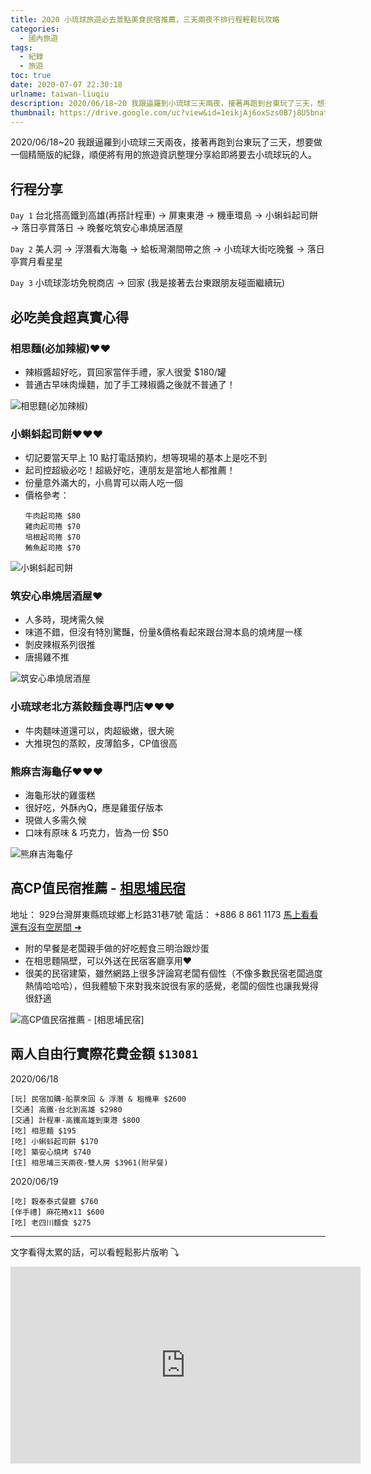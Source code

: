 ```yaml
---
title: 2020 小琉球旅遊必去景點美食民宿推薦，三天兩夜不排行程輕鬆玩攻略
categories:
  - 國內旅遊
tags:
  - 紀錄
  - 旅遊
toc: true
date: 2020-07-07 22:30:18
urlname: taiwan-liuqiu
description: 2020/06/18~20 我跟逼羅到小琉球三天兩夜，接著再跑到台東玩了三天，想要做一個精簡版的紀錄，順便將有用的旅遊資訊整理分享給即將要去小琉球玩的人。
thumbnail: https://drive.google.com/uc?view&id=1eikjAj6oxSzs0B7j8U5bnataoMWdUQ5W
---
```


2020/06/18~20 我跟逼羅到小琉球三天兩夜，接著再跑到台東玩了三天，想要做一個精簡版的紀錄，順便將有用的旅遊資訊整理分享給即將要去小琉球玩的人。

## 行程分享
`Day 1`
台北搭高鐵到高雄(再搭計程車) → 屏東東港 → 機車環島 → 小蝌蚪起司餅 → 落日亭賞落日 → 晚餐吃筑安心串燒居酒屋<!-- more -->

`Day 2`
美人洞 → 浮潛看大海龜 → 蛤板灣潮間帶之旅 → 小琉球大街吃晚餐 → 落日亭賞月看星星

`Day 3`
小琉球澎坊免稅商店 → 回家 (我是接著去台東跟朋友碰面繼續玩)

## 必吃美食超真實心得
### 相思麵(必加辣椒)♥♥
* 辣椒醬超好吃，買回家當伴手禮，家人很愛 $180/罐
* 普通古早味肉燥麵，加了手工辣椒醬之後就不普通了！

<img src="https://drive.google.com/uc?view&id=16s3yka6pU_scQniQnP-9YZ84kq9Xxj1h" title="相思麵(必加辣椒)" alt="相思麵(必加辣椒)">

### 小蝌蚪起司餅♥♥♥
* 切記要當天早上 10 點打電話預約，想等現場的基本上是吃不到
* 起司控超級必吃！超級好吃，連朋友是當地人都推薦！
* 份量意外滿大的，小鳥胃可以兩人吃一個
* 價格參考：
    ```
    牛肉起司捲 $80
    雞肉起司捲 $70
    培根起司捲 $70
    鮪魚起司捲 $70
    ```
<img src="https://drive.google.com/uc?view&id=14f-Pe8TDVdAgVkp3YFz6uC7mYBVGPEqX" title="小蝌蚪起司餅" alt="小蝌蚪起司餅">

### 筑安心串燒居酒屋♥
* 人多時，現烤需久候
* 味道不錯，但沒有特別驚豔，份量&價格看起來跟台灣本島的燒烤屋一樣
* 剝皮辣椒系列很推
* 唐揚雞不推

<img src="https://drive.google.com/uc?view&id=1Nkz5hFG8Hnb21hJQC3-AtWmEQVBBrTyw" title="筑安心串燒居酒屋" alt="筑安心串燒居酒屋">

### 小琉球老北方蒸餃麵食專門店♥♥♥
* 牛肉麵味道還可以，肉超級嫩，很大碗
* 大推現包的蒸餃，皮薄餡多，CP值很高

### 熊麻吉海龜仔♥♥♥
* 海龜形狀的雞蛋糕
* 很好吃，外酥內Q，應是雞蛋仔版本
* 現做人多需久候
* 口味有原味 & 巧克力，皆為一份 $50

<img src="https://drive.google.com/uc?view&id=1jgNAfRIcZluKpcuoxxBJAXLyTtVbrgLD" title="熊麻吉海龜仔" alt="熊麻吉海龜仔">

## 高CP值民宿推薦 - [相思埔民宿](https://www.agoda.com/partners/partnersearch.aspx?pcs=1&cid=1883762&hl=zh&hid=862383)
地址： 929台灣屏東縣琉球鄉上杉路31巷7號
電話： +886 8 861 1173
[馬上看看還有沒有空房間 ➜](https://www.agoda.com/partners/partnersearch.aspx?pcs=1&cid=1883762&hl=zh&hid=862383)
* 附的早餐是老闆親手做的好吃輕食三明治跟炒蛋
* 在相思麵隔壁，可以外送在民宿客廳享用♥
* 很美的民宿建築，雖然網路上很多評論寫老闆有個性（不像多數民宿老闆過度熱情哈哈哈），但我體驗下來對我來說很有家的感覺，老闆的個性也讓我覺得很舒適

<img src="https://drive.google.com/uc?view&id=1VxULnxV5xAB-w-fg7bwRbld_oqw3Xm-N" title="高CP值民宿推薦 - [相思埔民宿]" alt="高CP值民宿推薦 - [相思埔民宿]">
<br/>
<div id="adgshp-838713009"></div>
<script type="text/javascript" src="//cdn0.agoda.net/images/sherpa/js/init-dynamic_v8.min.js"></script><script type="text/javascript">
var stg = new Object(); stg.crt="11014275205076";stg.version="1.05"; stg.id=stg.name="adgshp-838713009"; stg.Width="300px"; stg.Height="300px";stg.RefKey="rRNhYGFA6o4eEV5wx4kcNg==";stg.AutoScrollSpeed=2000;stg.AutoScrollToggle=true;stg.SearchboxShow=false;stg.DiscountedOnly=true;stg.Layout="squaredynamic"; stg.Language="zh-tw";stg.ApiKey="3f5858f6-f3c3-497f-bb8f-6aa8e9e7cde1";stg.Cid="1883762";  stg.City="9395";stg.Currency="TWD";stg.OverideConf=false; new AgdDynamic('adgshp-838713009').initialize(stg);
</script>



## 兩人自由行實際花費金額 `$13081`
2020/06/18
```
[玩] 民宿加購-船票來回 & 浮潛 & 租機車 $2600
[交通] 高鐵-台北到高雄 $2980
[交通] 計程車-高鐵高雄到東港 $800
[吃] 相思麵 $195
[吃] 小蝌蚪起司餅 $170
[吃] 築安心燒烤 $740
[住] 相思埔三天兩夜-雙人房 $3961(附早餐)
```

2020/06/19
```
[吃] 穀泰泰式餐廳 $760
[伴手禮] 麻花捲x11 $600
[吃] 老四川麵食 $275
```

---

文字看得太累的話，可以看輕鬆影片版喲 ⤵
<iframe width="560" height="315" src="https://www.youtube.com/embed/4zvI3r4Di_g" frameborder="0" allow="accelerometer; autoplay; encrypted-media; gyroscope; picture-in-picture" allowfullscreen></iframe>